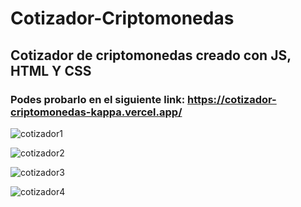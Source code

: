 # Cotizador-Criptomonedas
## Cotizador de criptomonedas creado con JS, HTML Y CSS
### Podes probarlo en el siguiente link: https://cotizador-criptomonedas-kappa.vercel.app/


![cotizador1](https://user-images.githubusercontent.com/84631641/173206949-9cb29f57-01a3-46fa-9b32-6a2fadf145f3.png)


![cotizador2](https://user-images.githubusercontent.com/84631641/173206953-3bf53c0d-b512-456a-b01d-90e49601b0da.png)


![cotizador3](https://user-images.githubusercontent.com/84631641/173206955-614324a1-31bf-47b1-ba73-2d1f5bf31cfe.png)


![cotizador4](https://user-images.githubusercontent.com/84631641/173206960-932efa54-33a9-4a3b-8c67-0026329a70e1.png)
